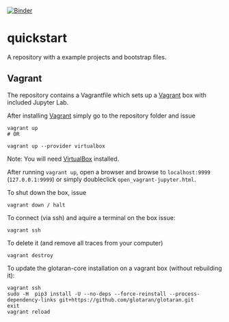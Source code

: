 [![Binder](https://mybinder.org/badge.svg)](https://mybinder.org/v2/gh/s-weigand/quickstart.git/master?urlpath=lab)

# quickstart
A repository with a example projects and bootstrap files.

## Vagrant

The repository contains a Vagrantfile which sets up a [Vagrant](https://www.vagrantup.com/) box with included Jupyter Lab.

After installing [Vagrant](https://www.vagrantup.com/) simply go to the
repository folder and issue

    vagrant up
    # OR

    vagrant up --provider virtualbox

Note: You will need [VirtualBox](https://www.virtualbox.org/) installed.

After running `vagrant up`, open a browser and browse to `localhost:9999` (`127.0.0.1:9999`) or simply doubleclick `open_vagrant-jupyter.html`.

To shut down the box, issue

    vagrant down / halt

To connect (via ssh) and aquire a terminal on the box issue:

    vagrant ssh

To delete it (and remove all traces from your computer)

    vagrant destroy

To update the glotaran-core installation on a vagrant box (without rebuilding it):

    vagrant ssh
    sudo -H  pip3 install -U --no-deps --force-reinstall --process-dependency-links git+https://github.com/glotaran/glotaran.git
    exit
    vagrant reload
